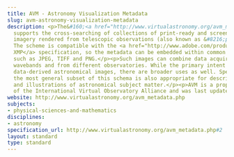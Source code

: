 ```yaml
---
title: AVM - Astronomy Visualization Metadata
slug: avm-astronomy-visualization-metadata
description: <p>The&#160;<a href="http://www.virtualastronomy.org/avm_metadata.php">AVM</a>&#160;scheme
  supports the cross-searching of collections of print-ready and screen-ready astronomical
  imagery rendered from telescopic observations (also known as &#8216;pretty pictures&#8217;).
  The scheme is compatible with the <a href="http://www.adobe.com/products/xmp/">Adobe
  XMP</a> specification, so the metadata can be embedded within common image formats
  such as JPEG, TIFF and PNG.</p><p>Such images can combine data acquired at different
  wavebands and from different observatories. While the primary intent is to cover
  data-derived astronomical images, there are broader uses as well. Specifically,
  the most general subset of this schema is also appropriate for describing artwork
  and illustrations of astronomical subject matter.</p><p>AVM is a proposed recommendation
  of the International Virtual Observatory Alliance and was last updated in 2011.</p>
website: http://www.virtualastronomy.org/avm_metadata.php
subjects:
- physical-sciences-and-mathematics
disciplines:
- astronomy
specification_url: http://www.virtualastronomy.org/avm_metadata.php#2
layout: standard
type: standard
---
```


